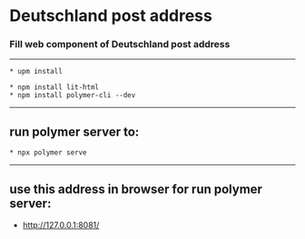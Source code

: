 #  Deutschland post address

### Fill web component of Deutschland post address


---
    * upm install

    * npm install lit-html
    * npm install polymer-cli --dev

---

## run polymer server to:

    * npx polymer serve

---

## use this address in browser for run polymer server:

* http://127.0.0.1:8081/